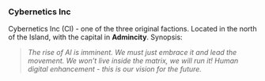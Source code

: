 ### Cybernetics Inc

Cybernetics Inc (CI) - one of the three original factions. Located in the north of the Island, with the capital in **Admincity**. 
Synopsis:

> _The rise of AI is imminent. We must just embrace it and lead the movement. We won’t live inside the matrix, we will run it! Human digital enhancement - this is our vision for the future._
<!--stackedit_data:
eyJoaXN0b3J5IjpbMTc5OTQ1NDQ0NF19
-->